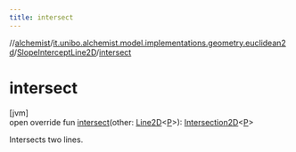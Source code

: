 ```yaml
---
title: intersect
---
```

//[alchemist](../../../index.html)/[it.unibo.alchemist.model.implementations.geometry.euclidean2d](../index.html)/[SlopeInterceptLine2D](index.html)/[intersect](intersect.html)



# intersect



[jvm]\
open override fun [intersect](intersect.html)(other: [Line2D](../../it.unibo.alchemist.model.interfaces.geometry.euclidean2d/-line2-d/index.html)<[P](index.html)>): [Intersection2D](../../it.unibo.alchemist.model.interfaces.geometry.euclidean2d/-intersection2-d/index.html)<[P](index.html)>



Intersects two lines.




